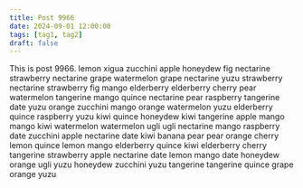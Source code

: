 ```yaml
---
title: Post 9966
date: 2024-09-01 12:00:00
tags: [tag1, tag2]
draft: false
---
```

This is post 9966.
lemon
xigua
zucchini
apple
honeydew
fig
nectarine
strawberry
nectarine
grape
watermelon
grape
nectarine
yuzu
strawberry
nectarine
strawberry
fig
mango
elderberry
elderberry
cherry
pear
watermelon
tangerine
mango
quince
nectarine
pear
raspberry
tangerine
date
yuzu
orange
zucchini
mango
orange
watermelon
yuzu
elderberry
quince
raspberry
yuzu
kiwi
quince
honeydew
kiwi
tangerine
apple
mango
mango
kiwi
watermelon
watermelon
ugli
ugli
nectarine
mango
raspberry
date
zucchini
apple
nectarine
date
kiwi
banana
pear
pear
orange
cherry
lemon
quince
lemon
mango
elderberry
quince
kiwi
elderberry
cherry
tangerine
strawberry
apple
nectarine
date
lemon
mango
date
honeydew
orange
ugli
yuzu
honeydew
zucchini
yuzu
tangerine
tangerine
quince
grape
orange
yuzu
